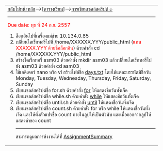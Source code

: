 <table width='500'>
<td>
<a href='CourseSchedule2555_2.md'>กลับไปหน้าหลัก</a>-->[<a href='https://code.google.com/p/system-programming-cs3402-at-crma/wiki/CourseSchedule2555_2#ตารางเรียน_๒๕๕๕/๒'>ตารางเรียน</a>]--><a href='shellScriptProg3.md'>การเขียนเชลล์สคริปต์ ๓</a>
<hr />
<font color='red'>Due date: พุธ ที่ 24 ก.ย. 2557 </font>
<ol><li>ล็อกอินไปที่เครื่องแม่ข่าย 10.134.0.85<br>
</li><li>เปลี่ยนไดเร็กทอรี่ไปที่ /home/XXXXXX.YYY/public_html (<font color='red'>แทน XXXXXX.YYY ด้วยชื่อล็อกอิน</font>) ด้วยคำสั่ง cd  /home/XXXXXX.YYY/public_html<br>
</li><li>สร้างไดเร็กทอรี่ asm03 ด้วยคำสั่ง mkdir  asm03  แล้วเปลี่ยนไดเร็กทอรี่ไปยัง asm03 ด้วยคำสั่ง cd asm03<br>
</li><li>ใช้เอดิเตอร์ nano หรือ vi สร้างไฟล์ชื่อ <a href='daysTxt.md'>days.txt</a> โดยให้แต่ละบรรทัดมีชื่อวัน Monday, Tuesday, Wednesday, Thursday, Friday, Saturday, Sunday<br>
</li><li>เขียนเชลล์สคริปต์ชื่อ for.sh ด้วยคำสั่ง <a href='https://code.google.com/p/system-programming-cs3402-at-crma/wiki/shellScriptProg3#for_loop'>for</a> ให้แสดงชื่อวันทั้งเจ็ด<br>
</li><li>เขียนเชลล์สคริปต์ชื่อ while.sh ด้วยคำสั่ง <a href='https://code.google.com/p/system-programming-cs3402-at-crma/wiki/shellScriptProg3#while_loop'>while</a> ให้แสดงชื่อวันทั้งเจ็ด<br>
</li><li>เขียนเชลล์สคริปต์ชื่อ until.sh ด้วยคำสั่ง <a href='https://code.google.com/p/system-programming-cs3402-at-crma/wiki/shellScriptProg3#until_loop'>until</a> ให้แสดงชื่อวันทั้งเจ็ด<br>
</li><li>เขียนเชลล์สคริปต์ชื่อ count.sh ด้วยคำสั่ง for หรือ while ให้แสดงชื่อวันทั้งเจ็ด และให้ตั้งตัวแปรชื่อ count ภายในลูปให้เป็นตัวนับ และเมื่อออกจากลูปให้แสดงค่าของ count<br>
<hr />
สามารถดูผลการส่งงานได้ที่ <a href='AssignmentSummary.md'>AssignmentSummary</a>